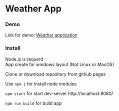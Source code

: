 # Weather App

### Demo

Link for demo: [Weather application](https://karryz.github.io/Weather_App/) 

### Install

Node.js is requerd<br>
App create for windows layout (Not Linux or MacOS)

Clone or download repository from github pages

Use `npm i` for install node modules

`npm start` for start dev-server http://localhost:8080/

`npm run build` for build app